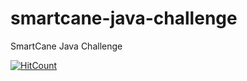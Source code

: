 # smartcane-java-challenge
SmartCane Java Challenge

[![HitCount](http://hits.dwyl.io/teamtact/https://github.com/teamtact/smartcane-java-challenge.svg)](http://hits.dwyl.io/teamtact/https://github.com/teamtact/smartcane-java-challenge)
